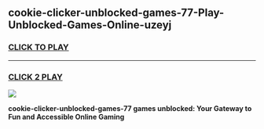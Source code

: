 
## cookie-clicker-unblocked-games-77-Play-Unblocked-Games-Online-uzeyj
<h3>
<a href="https://premium76.site?title=cookie-clicker-unblocked-games-77&ref=25A">CLICK TO PLAY</a></h3>
<hr>

<h3>
<a href="https://premium76.site?title=cookie-clicker-unblocked-games-77&ref=25A">CLICK 2 PLAY</a>
  
</h3>

<a href="https://premium76.site?title=cookie-clicker-unblocked-games-77&ref=25A"><img src="https://clearcache.store/games.png"></a>


**cookie-clicker-unblocked-games-77 games unblocked: Your Gateway to Fun and Accessible Online Gaming**
